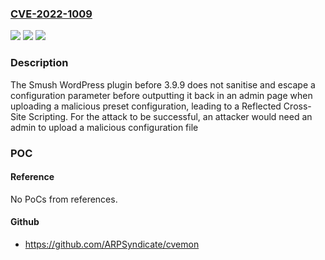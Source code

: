 ### [CVE-2022-1009](https://cve.mitre.org/cgi-bin/cvename.cgi?name=CVE-2022-1009)
![](https://img.shields.io/static/v1?label=Product&message=Smush%20%E2%80%93%20Lazy%20Load%20Images%2C%20Optimize%20%26%20Compress%20Images&color=blue)
![](https://img.shields.io/static/v1?label=Version&message=3.9.9%3C%203.9.9%20&color=brighgreen)
![](https://img.shields.io/static/v1?label=Vulnerability&message=CWE-79%20Cross-site%20Scripting%20(XSS)&color=brighgreen)

### Description

The Smush WordPress plugin before 3.9.9 does not sanitise and escape a configuration parameter before outputting it back in an admin page when uploading a malicious preset configuration, leading to a Reflected Cross-Site Scripting. For the attack to be successful, an attacker would need an admin to upload a malicious configuration file

### POC

#### Reference
No PoCs from references.

#### Github
- https://github.com/ARPSyndicate/cvemon

